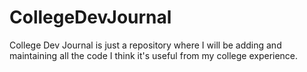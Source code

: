 # CollegeDevJournal
College Dev Journal is just a repository where I will be adding and maintaining all the code I think it's useful from my college experience. 
